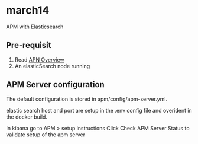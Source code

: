 # march14
APM with Elasticsearch

## Pre-requisit

1. Read [APN Overview](https://www.elastic.co/guide/en/apm/get-started/6.5/overview.html)  
2. An elasticSearch node running 


## APM Server configuration

The default configuration is stored in apm/config/apm-server.yml.

elastic search host and port are setup in the .env config file and overident in the docker build.

In kibana go to APM > setup instructions
Click Check APM Server Status to validate setup of the apm server




